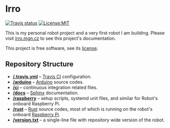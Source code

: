 Irro
=====

[![Travis status](https://travis-ci.org/Indy2222/irro.svg?branch=master)](https://travis-ci.org/Indy2222/irro)
[![License:MIT](https://img.shields.io/badge/License-MIT-yellow.svg)](https://opensource.org/licenses/MIT)

This is my personal robot project and a very first robot I am building. Please
visit [irro.mgn.cz](http://irro.mgn.cz) to see this project's documentation.

This project is free software, see its [license](/LICENSE).

Repository Structure
--------------------

* [**/.travis.yml**](/.travis.yml) – [Travis CI](https://travis-ci.org/)
  configuration.
* [**/arduino**](/arduino) – [Arduino](https://www.arduino.cc/) source codes.
* [**/ci**](/ci) – continuous integration related files.
* [**/docs**](/docs) – [Sphinx](https://www.sphinx-doc.org) documentation.
* [**/raspberry**](/raspberry) – setup scripts, systemd unit files, and similar
  for Robot's onboard Raspberry Pi.
* [**/rust**](/rust) – [Rust](https://www.rust-lang.org/) source codes, most of
  which is running on the robot's onboard
  [Raspberry Pi](https://www.raspberrypi.org/).
* [**/version.txt**](/version.txt) – a single-line file with repository wide
  version of the robot.
